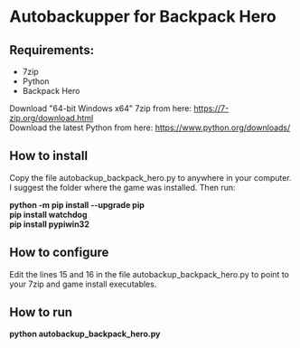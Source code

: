 # Autobackupper for Backpack Hero

## Requirements:

- 7zip
- Python
- Backpack Hero

Download "64-bit Windows x64" 7zip from here: https://7-zip.org/download.html<br>
Download the latest Python from here: https://www.python.org/downloads/

## How to install

Copy the file autobackup_backpack_hero.py to anywhere in your computer. I suggest the folder where the game was installed. Then run:

**python -m pip install --upgrade pip**<br>
**pip install watchdog**<br>
**pip install pypiwin32**<br>

## How to configure

Edit the lines 15 and 16 in the file autobackup_backpack_hero.py to point to your 7zip and game install executables.

## How to run

**python autobackup_backpack_hero.py**
